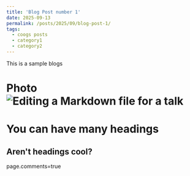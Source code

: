 ```yaml
---
title: 'Blog Post number 1'
date: 2025-09-13
permalink: /posts/2025/09/blog-post-1/
tags:
  - coogs posts
  - category1
  - category2
---
```


This is a sample blogs

Photo 
![Editing a Markdown file for a talk](/images/profile.png)
======

You can have many headings
======

Aren't headings cool?
------
page.comments=true
